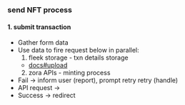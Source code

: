 ### send NFT process
#### 1. submit transaction
* Gather form data
* Use data to fire request below in parallel:
  1. fleek storage - txn details storage
    * [docs#upload](https://docs.fleek.co/storage/fleek-storage-js/#upload)
  2. zora APIs - minting process
* Fail -> inform user (report), prompt retry retry (handle)
* API request ->
* Success -> redirect


